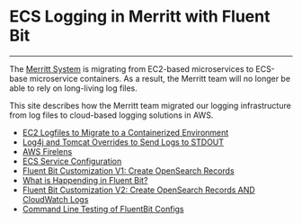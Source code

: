 # ECS Logging in Merritt with Fluent Bit

---

The [Merritt System](https://github.com/CDLUC3/mrt-doc/blob/main/README.md) is migrating from EC2-based microservices to ECS-base microservice containers. As a result, the Merritt team will no longer be able to rely on long-living log files.

This site describes how the Merritt team migrated our logging infrastructure from log files to cloud-based logging solutions in AWS.

- [EC2 Logfiles to Migrate to a Containerized Environment](ec2-files.md)
- [Log4j and Tomcat Overrides to Send Logs to STDOUT](log-files-to-STDOUT.md)
- [AWS Firelens](aws-firelens.md)
- [ECS Service Configuration](ecs-service-configuration.md)
- [Fluent Bit Customization V1: Create OpenSearch Records](fluent-bit-customization.md)
- [What is Happending in Fluent Bit?](what-is-happening-in-fluent-bit.md)
- [Fluent Bit Customization V2: Create OpenSearch Records AND CloudWatch Logs](fluent-bit-customization-with-cloudwatch.md)
- [Command Line Testing of FluentBit Configs](fluent-bit-command-line-testing.md)